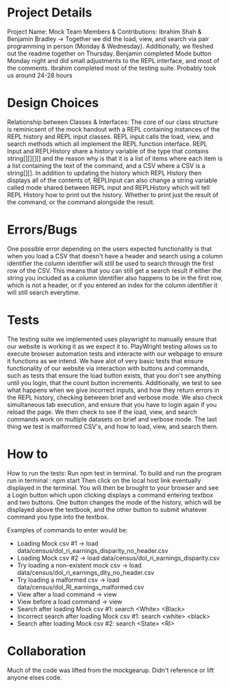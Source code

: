 # Project Details

Project Name: Mock
Team Members & Contributions: Ibrahim Shah & Benjamin Bradley ->
Together we did the load, view, and search via pair programming in person (Monday & Wednesday). Additionally, we fleshed out the readme together on Thursday. Benjamin completed Mode button Monday night and did small adjustments to the REPL interface, and most of the comments. Ibrahim completed most of the testing suite.
Probably took us around 24-28 hours

# Design Choices

Relationship between Classes & Interfaces:
The core of our class structure is reminicsent of the mock handout with a REPL containing instances of the REPL history and REPL input classes. REPL input calls the load, view, and search methods which all implement the REPL function interface. REPL Input and REPLHistory share a history variable of the type that contains string[][][][] and the reason why is that it is a list of items where each item is a list containing the text of the command, and a CSV where a CSV is a string[][]. In addition to updating the history which REPL History then displays all of the contents of, REPLInput can also change a string variable called mode shared between REPL input and REPLHistory which will tell REPL History how to print out the history. Whether to print just the result of the command, or the command alongside the result.

# Errors/Bugs

One possible error depending on the users expected functionality is that when you load a CSV that doesn't have a header and search using a column identifier the column identifier will still be used to search through the first row of the CSV. This means that you can still get a search result if either the string you included as a column identifier also happens to be in the first row, which is not a header, or if you entered an index for the column identifier it will still search everytime.

# Tests

The testing suite we implemented uses playwright to manually ensure that our website is working it as we expect it to. PlayWright testing allows us to execute browser automation tests and interacte with our webpage to ensure it functions as we intend. We have alot of very basic tests that ensure functionality of our website via interaction with buttons and commands, such as tests that ensure the load button exists, that you don't see anything until you login, that the count button increments. Additionally, we test to see what happens when we give incorrect inputs, and how they return errors in the REPL history, checking between brief and verbose mode. We also check simultaneous tab execution, and ensure that you have to login again if you reload the page. We then check to see if the load, view, and search commands work on multiple datasets on brief and verbose mode. The last thing we test is malformed CSV's, and how to load, view, and search them.

# How to

How to run the tests: Run npm test in terminal.
To build and run the program run in terminal : npm start
Then click on the local host link eventually displayed in the terminal.
You will then be brought to your browser and see a Login button which upon clicking displays a command entering textbox and two buttons. One button changes the mode of the history, which will be displayed above the textbook, and the other button to submit whatever command you type into the textbox.

Examples of commands to enter would be:

- Loading Mock csv #1 -> load data/census/dol_ri_earnings_disparity_no_header.csv
- Loading Mock csv #2 -> load data/census/dol_ri_earnings_disparity.csv
- Try loading a non-existent mock csv -> load data/census/dol_ri_earnings_dity_no_header.csv
- Try loading a malformed csv -> load data/census/dol_RI_earnings_malformed.csv
- View after a load command -> view
- View before a load command -> view
- Search after loading Mock csv #1: search \<White\> \<Black\>
- Incorrect search after loading Mock csv #1: search \<white\> \<black\>
- Search after loading Mock csv #2: search \<State\> \<RI\>

# Collaboration

Much of the code was lifted from the mockgearup. Didn't reference or lift anyone elses code.
